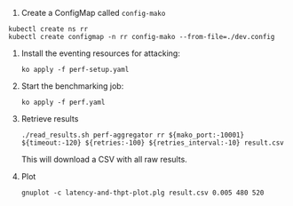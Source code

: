 
1. Create a ConfigMap called `config-mako`  
```
kubectl create ns rr
kubectl create configmap -n rr config-mako --from-file=./dev.config
```

1. Install the eventing resources for attacking:

   ```
   ko apply -f perf-setup.yaml
   ```

1. Start the benchmarking job:

   ```
   ko apply -f perf.yaml
   ```

1. Retrieve results  

   ```
   ./read_results.sh perf-aggregator rr ${mako_port:-10001} ${timeout:-120} ${retries:-100} ${retries_interval:-10} result.csv
   ```

   This will download a CSV with all raw results.

1. Plot

   ``` 
   gnuplot -c latency-and-thpt-plot.plg result.csv 0.005 480 520
   ```
